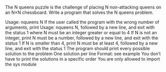 The N queens puzzle is the challenge of placing N non-attacking queens on an N×N chessboard. Write a program that solves the N queens problem.

Usage: nqueens N
    If the user called the program with the wrong number of arguments, print Usage: nqueens N, followed by a new line, and exit with the status 1
where N must be an integer greater or equal to 4
    If N is not an integer, print N must be a number, followed by a new line, and exit with the status 1
    If N is smaller than 4, print N must be at least 4, followed by a new line, and exit with the status 1
The program should print every possible solution to the problem
    One solution per line
    Format: see example
    You don’t have to print the solutions in a specific order
You are only allowed to import the sys module
